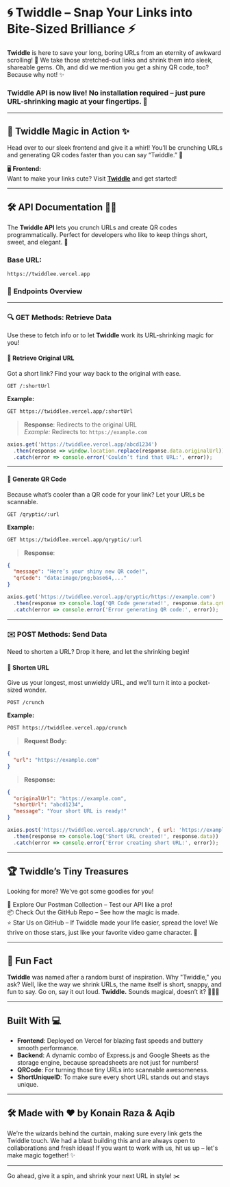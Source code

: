 # 🌀 **Twiddle** – Snap Your Links into Bite-Sized Brilliance ⚡

**Twiddle** is here to save your long, boring URLs from an eternity of awkward scrolling! 🚀 We take those stretched-out links and shrink them into sleek, shareable gems. Oh, and did we mention you get a shiny QR code, too? Because why not! ✨

### **Twiddle API** is now live! No installation required – just pure URL-shrinking magic at your fingertips. 🎉

---

## 🔗 **Twiddle Magic in Action** ✨

Head over to our sleek frontend and give it a whirl! You’ll be crunching URLs and generating QR codes faster than you can say “Twiddle.” 🍪

🖥️ **Frontend:**  
Want to make your links cute? Visit [**Twiddle**](https://twiddlee.netlify.app/) and get started!

---

## 🛠️ **API Documentation** 🚀✨

The **Twiddle API** lets you crunch URLs and create QR codes programmatically. Perfect for developers who like to keep things short, sweet, and elegant. 🍬

### **Base URL**:  
`https://twiddlee.vercel.app`

### 📖 **Endpoints Overview**

---

### 🔍 **GET Methods: Retrieve Data**  
Use these to fetch info or to let **Twiddle** work its URL-shrinking magic for you!

#### 🚀 **Retrieve Original URL**  
Got a short link? Find your way back to the original with ease.

`GET /:shortUrl`

**Example:**
```bash
GET https://twiddlee.vercel.app/:shortUrl
```
> **Response**: Redirects to the original URL  
> *Example:* Redirects to: `https://example.com`

```javascript
axios.get('https://twiddlee.vercel.app/abcd1234')
  .then(response => window.location.replace(response.data.originalUrl))
  .catch(error => console.error('Couldn’t find that URL:', error));
```

---

#### 📱 **Generate QR Code**  
Because what’s cooler than a QR code for your link? Let your URLs be scannable.

`GET /qryptic/:url`

**Example:**
```bash
GET https://twiddlee.vercel.app/qryptic/:url
```
> **Response**:  
```json
{
  "message": "Here’s your shiny new QR code!",
  "qrCode": "data:image/png;base64,..."
}
```

```javascript
axios.get('https://twiddlee.vercel.app/qryptic/https://example.com')
  .then(response => console.log('QR Code generated!', response.data.qrCode))
  .catch(error => console.error('Error generating QR code:', error));
```

---

### ✉️ **POST Methods: Send Data**  
Need to shorten a URL? Drop it here, and let the shrinking begin!

#### 🔮 **Shorten URL**  
Give us your longest, most unwieldy URL, and we’ll turn it into a pocket-sized wonder.

`POST /crunch`

**Example:**
```bash
POST https://twiddlee.vercel.app/crunch
```
> **Request Body:**
```json
{
  "url": "https://example.com"
}
```

> **Response:**
```json
{
  "originalUrl": "https://example.com",
  "shortUrl": "abcd1234",
  "message": "Your short URL is ready!"
}
```

```javascript
axios.post('https://twiddlee.vercel.app/crunch', { url: 'https://example.com' })
  .then(response => console.log('Short URL created!', response.data))
  .catch(error => console.error('Error creating short URL:', error));
```

---

## 🏆 **Twiddle’s Tiny Treasures**  
Looking for more? We've got some goodies for you!

🚀 Explore Our Postman Collection – Test our API like a pro!  
📦 Check Out the GitHub Repo – See how the magic is made.  
⭐️ Star Us on GitHub – If Twiddle made your life easier, spread the love! We thrive on those stars, just like your favorite video game character. 🌟

---

## 🎩 **Fun Fact**  
**Twiddle** was named after a random burst of inspiration. Why "Twiddle," you ask? Well, like the way we shrink URLs, the name itself is short, snappy, and fun to say. Go on, say it out loud. **Twiddle.** Sounds magical, doesn’t it? 🧙‍♂️✨

---

## **Built With** 💻

- **Frontend**: Deployed on Vercel for blazing fast speeds and buttery smooth performance.  
- **Backend**: A dynamic combo of Express.js and Google Sheets as the storage engine, because spreadsheets are not just for numbers!  
- **QRCode**: For turning those tiny URLs into scannable awesomeness.  
- **ShortUniqueID**: To make sure every short URL stands out and stays unique.  

---

## 🛠️ **Made with ❤️ by Konain Raza & Aqib**  
We’re the wizards behind the curtain, making sure every link gets the Twiddle touch. We had a blast building this and are always open to collaborations and fresh ideas! If you want to work with us, hit us up – let's make magic together! ✨

---

Go ahead, give it a spin, and shrink your next URL in style! ✂️
